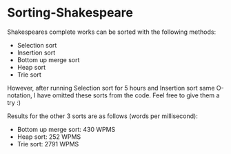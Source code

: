 # Sorting-Shakespeare

Shakespeares complete works can be sorted with the following methods:
- Selection sort
- Insertion sort
- Bottom up merge sort
- Heap sort
- Trie sort

However, after running Selection sort for 5 hours and Insertion sort same O-notation, I have omitted these sorts from the code. Feel free to give them a try :)

Results for the other 3 sorts are as follows (words per millisecond):
- Bottom up merge sort: 430 WPMS
- Heap sort: 252 WPMS
- Trie sort: 2791 WPMS
